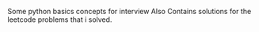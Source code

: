 Some python basics concepts for interview
Also Contains solutions for the leetcode problems that i solved.
